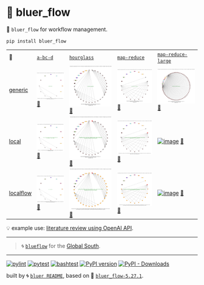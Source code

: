 # 📜 bluer_flow

📜 `bluer_flow` for workflow management.

```bash
pip install bluer_flow
```

|   |   |   |   |   |
| --- | --- | --- | --- | --- |
| 📜 | [`a-bc-d`](./patterns/a-bc-d.dot) | [`hourglass`](./patterns/hourglass.dot) | [`map-reduce`](./patterns/map-reduce.dot) | [`map-reduce-large`](./patterns/map-reduce-large.dot) |
| [generic](./runners/generic.py) | [![image](https://github.com/kamangir/assets/blob/main/bluer_flow-generic-a-bc-d/workflow.gif?raw=true&random=f3fll31gd4niznf7)](https://github.com/kamangir/assets/blob/main/bluer_flow-generic-a-bc-d/workflow.gif?raw=true&random=f3fll31gd4niznf7) [🔗](https://github.com/kamangir/assets/blob/main/bluer_flow-generic-a-bc-d/workflow.gif?raw=true&random=f3fll31gd4niznf7) | [![image](https://github.com/kamangir/assets/blob/main/bluer_flow-generic-hourglass/workflow.gif?raw=true&random=5zpuwjcxbfygcb3z)](https://github.com/kamangir/assets/blob/main/bluer_flow-generic-hourglass/workflow.gif?raw=true&random=5zpuwjcxbfygcb3z) [🔗](https://github.com/kamangir/assets/blob/main/bluer_flow-generic-hourglass/workflow.gif?raw=true&random=5zpuwjcxbfygcb3z) | [![image](https://github.com/kamangir/assets/blob/main/bluer_flow-generic-map-reduce/workflow.gif?raw=true&random=i852lg06zwq1rkga)](https://github.com/kamangir/assets/blob/main/bluer_flow-generic-map-reduce/workflow.gif?raw=true&random=i852lg06zwq1rkga) [🔗](https://github.com/kamangir/assets/blob/main/bluer_flow-generic-map-reduce/workflow.gif?raw=true&random=i852lg06zwq1rkga) | [![image](https://github.com/kamangir/assets/blob/main/bluer_flow-generic-map-reduce-large/workflow.gif?raw=true&random=46grxzu1uqatjo1i)](https://github.com/kamangir/assets/blob/main/bluer_flow-generic-map-reduce-large/workflow.gif?raw=true&random=46grxzu1uqatjo1i) [🔗](https://github.com/kamangir/assets/blob/main/bluer_flow-generic-map-reduce-large/workflow.gif?raw=true&random=46grxzu1uqatjo1i) |
| [local](./runners/local.py) | [![image](https://github.com/kamangir/assets/blob/main/bluer_flow-local-a-bc-d/workflow.gif?raw=true&random=z90cz4jmqq0tldew)](https://github.com/kamangir/assets/blob/main/bluer_flow-local-a-bc-d/workflow.gif?raw=true&random=z90cz4jmqq0tldew) [🔗](https://github.com/kamangir/assets/blob/main/bluer_flow-local-a-bc-d/workflow.gif?raw=true&random=z90cz4jmqq0tldew) | [![image](https://github.com/kamangir/assets/blob/main/bluer_flow-local-hourglass/workflow.gif?raw=true&random=wftso5hz9n9wu2x6)](https://github.com/kamangir/assets/blob/main/bluer_flow-local-hourglass/workflow.gif?raw=true&random=wftso5hz9n9wu2x6) [🔗](https://github.com/kamangir/assets/blob/main/bluer_flow-local-hourglass/workflow.gif?raw=true&random=wftso5hz9n9wu2x6) | [![image](https://github.com/kamangir/assets/blob/main/bluer_flow-local-map-reduce/workflow.gif?raw=true&random=oi4kb9diabw7maoq)](https://github.com/kamangir/assets/blob/main/bluer_flow-local-map-reduce/workflow.gif?raw=true&random=oi4kb9diabw7maoq) [🔗](https://github.com/kamangir/assets/blob/main/bluer_flow-local-map-reduce/workflow.gif?raw=true&random=oi4kb9diabw7maoq) | [![image](https://github.com/kamangir/assets/blob/main/bluer_flow-local-map-reduce-large/workflow.gif?raw=true&random=fj6j7wdwkxdon5eq)](https://github.com/kamangir/assets/blob/main/bluer_flow-local-map-reduce-large/workflow.gif?raw=true&random=fj6j7wdwkxdon5eq) [🔗](https://github.com/kamangir/assets/blob/main/bluer_flow-local-map-reduce-large/workflow.gif?raw=true&random=fj6j7wdwkxdon5eq) |
| [localflow](./runners/localflow.py) | [![image](https://github.com/kamangir/assets/blob/main/bluer_flow-localflow-a-bc-d/workflow.gif?raw=true&random=rvluuxt6hf4e5e42)](https://github.com/kamangir/assets/blob/main/bluer_flow-localflow-a-bc-d/workflow.gif?raw=true&random=rvluuxt6hf4e5e42) [🔗](https://github.com/kamangir/assets/blob/main/bluer_flow-localflow-a-bc-d/workflow.gif?raw=true&random=rvluuxt6hf4e5e42) | [![image](https://github.com/kamangir/assets/blob/main/bluer_flow-localflow-hourglass/workflow.gif?raw=true&random=2hm7wi0zgxjhqlk7)](https://github.com/kamangir/assets/blob/main/bluer_flow-localflow-hourglass/workflow.gif?raw=true&random=2hm7wi0zgxjhqlk7) [🔗](https://github.com/kamangir/assets/blob/main/bluer_flow-localflow-hourglass/workflow.gif?raw=true&random=2hm7wi0zgxjhqlk7) | [![image](https://github.com/kamangir/assets/blob/main/bluer_flow-localflow-map-reduce/workflow.gif?raw=true&random=5izdvlns5etknfj1)](https://github.com/kamangir/assets/blob/main/bluer_flow-localflow-map-reduce/workflow.gif?raw=true&random=5izdvlns5etknfj1) [🔗](https://github.com/kamangir/assets/blob/main/bluer_flow-localflow-map-reduce/workflow.gif?raw=true&random=5izdvlns5etknfj1) | [![image](https://github.com/kamangir/assets/blob/main/bluer_flow-localflow-map-reduce-large/workflow.gif?raw=true&random=gjsl12c41m5f72mz)](https://github.com/kamangir/assets/blob/main/bluer_flow-localflow-map-reduce-large/workflow.gif?raw=true&random=gjsl12c41m5f72mz) [🔗](https://github.com/kamangir/assets/blob/main/bluer_flow-localflow-map-reduce-large/workflow.gif?raw=true&random=gjsl12c41m5f72mz) |

💡 example use: [literature review using OpenAI API](https://github.com/kamangir/openai-commands/tree/main/openai_commands/literature_review).

---

> 🌀 [`blueflow`](https://github.com/kamangir/notebooks-and-scripts) for the [Global South](https://github.com/kamangir/bluer-south).

---


[![pylint](https://github.com/kamangir/bluer-flow/actions/workflows/pylint.yml/badge.svg)](https://github.com/kamangir/bluer-flow/actions/workflows/pylint.yml) [![pytest](https://github.com/kamangir/bluer-flow/actions/workflows/pytest.yml/badge.svg)](https://github.com/kamangir/bluer-flow/actions/workflows/pytest.yml) [![bashtest](https://github.com/kamangir/bluer-flow/actions/workflows/bashtest.yml/badge.svg)](https://github.com/kamangir/bluer-flow/actions/workflows/bashtest.yml) [![PyPI version](https://img.shields.io/pypi/v/bluer-flow.svg)](https://pypi.org/project/bluer-flow/) [![PyPI - Downloads](https://img.shields.io/pypi/dd/bluer-flow)](https://pypistats.org/packages/bluer-flow)

built by 🌀 [`bluer README`](https://github.com/kamangir/bluer-objects/tree/main/bluer_objects/README), based on 📜 [`bluer_flow-5.27.1`](https://github.com/kamangir/bluer-flow).
